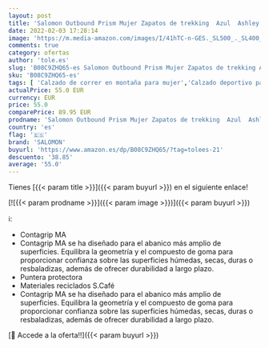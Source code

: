 ```yaml
---
layout: post
title: 'Salomon Outbound Prism Mujer Zapatos de trekking  Azul  Ashley Blue/Copen Blue/Pearl Blue   36 EU'
date: 2022-02-03 17:28:14
image: 'https://m.media-amazon.com/images/I/41hTC-n-GES._SL500_._SL400_.jpg'
comments: true
category: ofertas
author: 'tole.es'
slug: 'B08C9ZHQ65-es Salomon Outbound Prism Mujer Zapatos de trekking Azul...'
sku: 'B08C9ZHQ65-es'
tags: [ 'Calzado de correr en montaña para mujer','Calzado deportivo para mujer','Calzados de running para mujer','Zapatillas y calzado deportivo para mujer','Zapatos','Zapatos para mujer','Zapatos y complementos','salomon','zapatos', ]
actualPrice: 55.0 EUR
currency: EUR
price: 55.0
comparePrice: 89.95 EUR
prodname: 'Salomon Outbound Prism Mujer Zapatos de trekking  Azul  Ashley Blue/Copen Blue/Pearl Blue   36 EU'
country: 'es'
flag: '🇪🇸'
brand: 'SALOMON'
buyurl: 'https://www.amazon.es/dp/B08C9ZHQ65/?tag=tolees-21'
descuento: '38.85'
average: '55.0'
---
```


Tienes [{{< param title >}}]({{< param buyurl >}}) en el siguiente enlace!

[![{{< param prodname >}}]({{< param image >}})]({{< param buyurl >}})

ℹ️:

- Contagrip MA
- Contagrip MA se ha diseñado para el abanico más amplio de superficies. Equilibra la geometría y el compuesto de goma para proporcionar confianza sobre las superficies húmedas, secas, duras o resbaladizas, además de ofrecer durabilidad a largo plazo.
- Puntera protectora
- Materiales reciclados S.Café
- Contagrip MA se ha diseñado para el abanico más amplio de superficies. Equilibra la geometría y el compuesto de goma para proporcionar confianza sobre las superficies húmedas, secas, duras o resbaladizas, además de ofrecer durabilidad a largo plazo.

[🛒 Accede a la oferta!!]({{< param buyurl >}})
